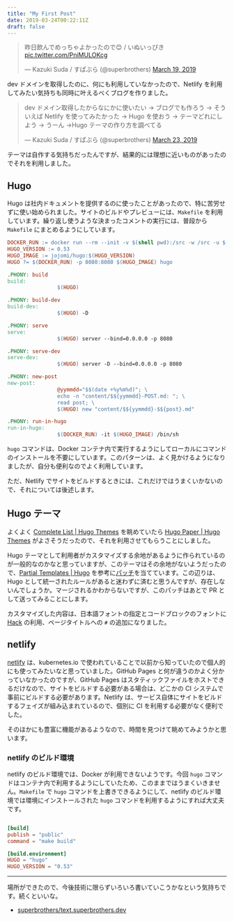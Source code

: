 ```yaml
---
title: "My First Post"
date: 2019-03-24T00:22:11Z
draft: false
---
```


<blockquote class="twitter-tweet" data-lang="en"><p lang="ja" dir="ltr">昨日飲んでめっちゃよかったので😊 / いぬいっぴき <a href="https://t.co/PniMULOKcg">pic.twitter.com/PniMULOKcg</a></p>&mdash; Kazuki Suda / すぱぶら (@superbrothers) <a href="https://twitter.com/superbrothers/status/1107963277684817924?ref_src=twsrc%5Etfw">March 19, 2019</a></blockquote>
<script async src="https://platform.twitter.com/widgets.js" charset="utf-8"></script>

dev ドメインを取得したのに、何にも利用していなかったので、Netlify を利用してみたい気持ちも同時に叶えるべくブログを作りました。

<blockquote class="twitter-tweet" data-lang="en"><p lang="ja" dir="ltr">dev ドメイン取得したからなにかに使いたい → ブログでも作ろう → そういえば Netlify を使ってみたかった → Hugo を使おう → テーマどれにしよう → うーん →Hugo テーマの作り方を調べてる</p>&mdash; Kazuki Suda / すぱぶら (@superbrothers) <a href="https://twitter.com/superbrothers/status/1109287944420884481?ref_src=twsrc%5Etfw">March 23, 2019</a></blockquote>
<script async src="https://platform.twitter.com/widgets.js" charset="utf-8"></script>

テーマは自作する気持ちだったんですが、結果的には理想に近いものがあったのでそれを利用しました。



## Hugo

Hugo は社内ドキュメントを提供するのに使ったことがあったので、特に苦労せずに使い始められました。サイトのビルドやプレビューには、`Makefile` を利用しています。繰り返し使うような決まったコメントの実行には、普段から `Makefile` にまとめるようにしています。

```makefile
DOCKER_RUN := docker run --rm --init -v $(shell pwd):/src -w /src -u $(shell id -u):$(shell id -g)
HUGO_VERSION := 0.53
HUGO_IMAGE := jojomi/hugo:$(HUGO_VERSION)
HUGO ?= $(DOCKER_RUN) -p 8080:8080 $(HUGO_IMAGE) hugo

.PHONY: build
build:
                $(HUGO)

.PHONY: build-dev
build-dev:
                $(HUGO) -D

.PHONY: serve
serve:
                $(HUGO) server --bind=0.0.0.0 -p 8080

.PHONY: serve-dev
serve-dev:
                $(HUGO) server -D --bind=0.0.0.0 -p 8080

.PHONY: new-post
new-post:
                @yymmdd="$$(date +%y%m%d)"; \
                echo -n "content/$${yymmdd}-POST.md: "; \
                read post; \
                $(HUGO) new "content/$${yymmdd}-$${post}.md"

.PHONY: run-in-hugo
run-in-hugo:
                $(DOCKER_RUN) -it $(HUGO_IMAGE) /bin/sh
```

`hugo` コマンドは、Docker コンテナ内で実行するようにしてローカルにコマンドのインストールを不要にしています。このパターンは、よく見かけるようになりましたが、自分も便利なのでよく利用しています。

ただ、Netlify でサイトをビルドするときには、これだけではうまくいかないので、それについては後述します。

## Hugo テーマ

よくよく [Complete List \| Hugo Themes](https://themes.gohugo.io/) を眺めていたら [Hugo Paper \| Hugo Themes](https://themes.gohugo.io/hugo-paper/) がよさそうだったので、それを利用させてもらうことにしました。

Hugo テーマとして利用者がカスタマイズする余地があるように作られているのが一般的なのかなと思っていますが、このテーマはその余地がないようだったので、[Partial Templates \| Hugo](https://gohugo.io/templates/partials/#example-header-html) を参考に[パッチ](https://github.com/superbrothers/text.superbrothers.dev/commit/cc4721cdee04bdbe858a5f8e61e31111f4e1308c)を当てています。この辺りは、Hugo として統一されたルールがあると迷わずに済むと思うんですが、存在しないんでしょうか。マージされるかわからないですが、このパッチはあとで PR として送ってみることにします。

カスタマイズした内容は、日本語フォントの指定とコードブロックのフォントに [Hack](https://sourcefoundry.org/hack/) の利用、ページタイトルへの `#` の追加になりました。

## netlify

[netlify](https://www.netlify.com/) は、kubernetes.io で使われていることで以前から知っていたので個人的にも使ってみたいなと思っていました。GitHub Pages と何が違うのかよく分かっていなかったのですが、GitHub Pages はスタティックファイルをホストできるだけなので、サイトをビルドする必要がある場合は、どこかの CI システムで事前にビルドする必要があります。Netlify は、サービス自体にサイトをビルドするフェイズが組み込まれているので、個別に CI を利用する必要がなく便利でした。

そのほかにも豊富に機能があるようなので、時間を見つけて眺めてみようかと思います。

### netlify のビルド環境

netlify のビルド環境では、Docker が利用できないようです。今回 `hugo` コマンドはコンテナ内で利用するようにしていたため、このままではうまくいきません。`Makefile` で `hugo` コマンドを上書きできるようにして、netlify のビルド環境では環境にインストールされた `hugo` コマンドを利用するようにすれば大丈夫です。

```toml

[build]
publish = "public"
command = "make build"

[build.environment]
HUGO = "hugo"
HUGO_VERSION = "0.53"
```

---

場所ができたので、今後技術に限らずいろいろ書いていこうかなという気持ちです。続くといいな。

- [superbrothers/text\.superbrothers\.dev](https://github.com/superbrothers/text.superbrothers.dev/blob/master/netlify.toml)
